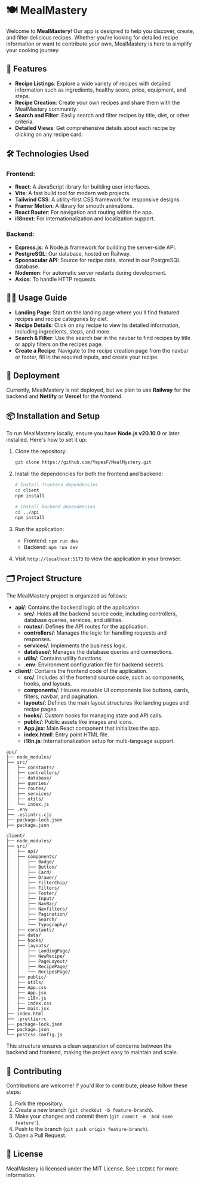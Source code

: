 # 🍽️ MealMastery

Welcome to **MealMastery**! Our app is designed to help you discover, create, and filter delicious recipes. Whether you're looking for detailed recipe information or want to contribute your own, MealMastery is here to simplify your cooking journey.

## 🌟 Features

- **Recipe Listings**: Explore a wide variety of recipes with detailed information such as ingredients, healthy score, price, equipment, and steps.
- **Recipe Creation**: Create your own recipes and share them with the MealMastery community.
- **Search and Filter**: Easily search and filter recipes by title, diet, or other criteria.
- **Detailed Views**: Get comprehensive details about each recipe by clicking on any recipe card.

## 🛠️ Technologies Used

### Frontend:

- **React**: A JavaScript library for building user interfaces.
- **Vite**: A fast build tool for modern web projects.
- **Tailwind CSS**: A utility-first CSS framework for responsive designs.
- **Framer Motion**: A library for smooth animations.
- **React Router**: For navigation and routing within the app.
- **i18next**: For internationalization and localization support.

### Backend:

- **Express.js**: A Node.js framework for building the server-side API.
- **PostgreSQL**: Our database, hosted on Railway.
- **Spoonacular API**: Source for recipe data, stored in our PostgreSQL database.
- **Nodemon**: For automatic server restarts during development.
- **Axios**: To handle HTTP requests.

## 🧑‍🍳 Usage Guide

- **Landing Page**: Start on the landing page where you'll find featured recipes and recipe categories by diet.
- **Recipe Details**: Click on any recipe to view its detailed information, including ingredients, steps, and more.
- **Search & Filter**: Use the search bar in the navbar to find recipes by title or apply filters on the recipes page.
- **Create a Recipe**: Navigate to the recipe creation page from the navbar or footer, fill in the required inputs, and create your recipe.

## 🚀 Deployment

Currently, MealMastery is not deployed, but we plan to use **Railway** for the backend and **Netlify** or **Vercel** for the frontend.

## 📦 Installation and Setup

To run MealMastery locally, ensure you have **Node.js v20.10.0** or later installed. Here's how to set it up:

1. Clone the repository:

   ```bash
   git clone https://github.com/YepesF/MealMystery.git
   ```

2. Install the dependencies for both the frontend and backend:

   ```bash
   # Install frontend dependencies
   cd client
   npm install

   # Install backend dependencies
   cd ../api
   npm install
   ```

3. Run the application:

   - Frontend: `npm run dev`
   - Backend: `npm run dev`

4. Visit `http://localhost:5173` to view the application in your browser.

## 🗂️ Project Structure

The MealMastery project is organized as follows:

- **api/**: Contains the backend logic of the application.
  - **src/**: Holds all the backend source code, including controllers, database queries, services, and utilities.
  - **routes/**: Defines the API routes for the application.
  - **controllers/**: Manages the logic for handling requests and responses.
  - **services/**: Implements the business logic.
  - **database/**: Manages the database queries and connections.
  - **utils/**: Contains utility functions.
  - **.env**: Environment configuration file for backend secrets.
- **client/**: Contains the frontend code of the application.
  - **src/**: Includes all the frontend source code, such as components, hooks, and layouts.
  - **components/**: Houses reusable UI components like buttons, cards, filters, navbar, and pagination.
  - **layouts/**: Defines the main layout structures like landing pages and recipe pages.
  - **hooks/**: Custom hooks for managing state and API calls.
  - **public/**: Public assets like images and icons.
  - **App.jsx**: Main React component that initializes the app.
  - **index.html**l: Entry point HTML file.
  - **i18n.js**: Internationalization setup for multi-language support.

```plaintext
api/
├── node_modules/
├── src/
│   ├── constants/
│   ├── controllers/
│   ├── database/
│   ├── queries/
│   ├── routes/
│   ├── services/
│   ├── utils/
│   └── index.js
├── .env
├── .eslintrc.cjs
├── package-lock.json
├── package.json

client/
├── node_modules/
├── src/
│   ├── api/
│   ├── components/
│   │   ├── Badge/
│   │   ├── Button/
│   │   ├── Card/
│   │   ├── Drawer/
│   │   ├── FilterChip/
│   │   ├── Filters/
│   │   ├── Footer/
│   │   ├── Input/
│   │   ├── NavBar/
│   │   ├── Navfilters/
│   │   ├── Pagination/
│   │   ├── Search/
│   │   └── Typography/
│   ├── constants/
│   ├── data/
│   ├── hooks/
│   ├── layouts/
│   │   ├── LandingPage/
│   │   ├── NewRecipe/
│   │   ├── PageLayout/
│   │   ├── RecipePage/
│   │   └── RecipesPage/
│   ├── public/
│   ├── utils/
│   ├── App.css
│   ├── App.jsx
│   ├── i18n.js
│   ├── index.css
│   ├── main.jsx
├── index.html
├── .prettierrc
├── package-lock.json
├── package.json
└── postcss.config.js
```

This structure ensures a clean separation of concerns between the backend and frontend, making the project easy to maintain and scale.

## 🤝 Contributing

Contributions are welcome! If you'd like to contribute, please follow these steps:

1. Fork the repository.
2. Create a new branch (`git checkout -b feature-branch`).
3. Make your changes and commit them (`git commit -m 'Add some feature'`).
4. Push to the branch (`git push origin feature-branch`).
5. Open a Pull Request.

## 📄 License

MealMastery is licensed under the MIT License. See `LICENSE` for more information.
